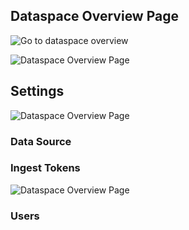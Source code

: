 
## Dataspace Overview Page
![`Go to dataspace overview`](images/no-data.png)

![`Dataspace Overview Page`](images/dataspaces-overview-page.png)

## Settings
![`Dataspace Overview Page`](images/dataspace-settings0.png)

### Data Source

### Ingest Tokens

![`Dataspace Overview Page`](images/dataspace-settings.png)


### Users
